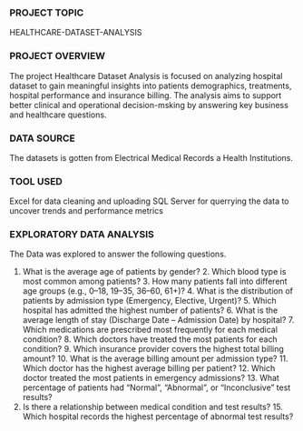 ### PROJECT TOPIC
HEALTHCARE-DATASET-ANALYSIS

### PROJECT OVERVIEW
The project Healthcare Dataset Analysis is focused on analyzing hospital dataset to gain meaningful insights into patients demographics, treatments, hospital performance and insurance billing. The analysis aims to support better clinical and operational decision-msking by answering key business and healthcare questions.

### DATA SOURCE
The datasets is gotten from Electrical Medical Records a Health Institutions.

### TOOL USED
Excel for data cleaning and uploading SQL Server for querrying the data to uncover trends and performance metrics

### EXPLORATORY DATA ANALYSIS
The Data was explored to answer the following questions.
1. What is the average age of patients by gender?‎
‎2. Which blood type is most common among patients?
‎‎3. How many patients fall into different age groups (e.g., 0–18, 19–35, 36–60, 61+)?
‎‎4. What is the distribution of patients by admission type (Emergency, Elective, Urgent)?
‎‎5. Which hospital has admitted the highest number of patients?
‎‎6. What is the average length of stay (Discharge Date – Admission Date) by hospital?
‎7. Which medications are prescribed most frequently for each medical condition?
‎‎8. Which doctors have treated the most patients for each condition?
‎‎9. Which insurance provider covers the highest total billing amount?
‎10. What is the average billing amount per admission type?
‎‎11. Which doctor has the highest average billing per patient?
‎‎12. Which doctor treated the most patients in emergency admissions?
‎13. What percentage of patients had “Normal”, “Abnormal”, or “Inconclusive” test results?
14. Is there a relationship between medical condition and test results?
‎‎15. Which hospital records the highest percentage of abnormal test results?

